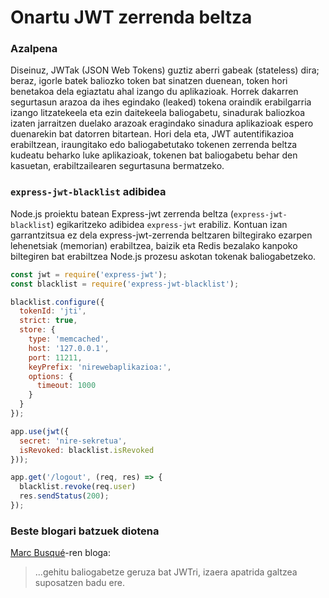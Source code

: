 # Onartu JWT zerrenda beltza

### Azalpena

Diseinuz, JWTak (JSON Web Tokens) guztiz aberri gabeak (stateless) dira; beraz, igorle batek baliozko token bat sinatzen duenean, token hori benetakoa dela egiaztatu ahal izango du aplikazioak. Horrek dakarren segurtasun arazoa da ihes egindako (leaked)  tokena oraindik erabilgarria izango litzatekeela eta ezin daitekeela baliogabetu, sinadurak baliozkoa izaten jarraitzen duelako arazoak eragindako sinadura aplikazioak espero duenarekin bat datorren bitartean.
Hori dela eta, JWT autentifikazioa erabiltzean, iraungitako edo baliogabetutako tokenen zerrenda beltza kudeatu beharko luke aplikazioak, tokenen bat baliogabetu behar den kasuetan, erabiltzailearen segurtasuna bermatzeko.

### `express-jwt-blacklist` adibidea

Node.js proiektu batean Express-jwt zerrenda beltza (`express-jwt-blacklist`) egikaritzeko adibidea `express-jwt` erabiliz. Kontuan izan garrantzitsua ez dela express-jwt-zerrenda beltzaren biltegirako ezarpen lehenetsiak (memorian) erabiltzea, baizik eta Redis bezalako kanpoko biltegiren bat erabiltzea Node.js prozesu askotan tokenak baliogabetzeko.

```javascript
const jwt = require('express-jwt');
const blacklist = require('express-jwt-blacklist');

blacklist.configure({
  tokenId: 'jti',
  strict: true,
  store: {
    type: 'memcached',
    host: '127.0.0.1',
    port: 11211,
    keyPrefix: 'nirewebaplikazioa:',
    options: {
      timeout: 1000
    }
  }
});

app.use(jwt({
  secret: 'nire-sekretua',
  isRevoked: blacklist.isRevoked
}));

app.get('/logout', (req, res) => {
  blacklist.revoke(req.user)
  res.sendStatus(200);
});
```

### Beste blogari batzuek diotena

[Marc Busqué](http://waiting-for-dev.github.io/blog/2017/01/25/jwt_secure_usage/)-ren bloga:
> ...gehitu baliogabetze geruza bat JWTri, izaera apatrida galtzea suposatzen badu ere.

